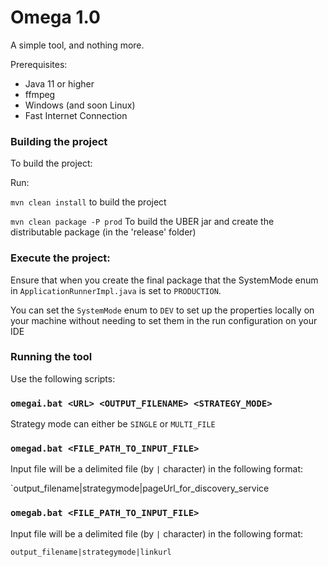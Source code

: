 # Omega 1.0

A simple tool, and nothing more.

Prerequisites:
- Java 11 or higher
- ffmpeg
- Windows (and soon Linux)
- Fast Internet Connection

### Building the project

To build the project:

Run:

`mvn clean install` to build the project

`mvn clean package -P prod` To build the UBER jar and create the distributable package (in the 'release' folder)

### Execute the project:

Ensure that when you create the final package that the SystemMode enum in `ApplicationRunnerImpl.java` is set to `PRODUCTION`.

You can set the `SystemMode` enum to `DEV` to set up the properties locally on your machine without needing to set them in the run configuration on your IDE

### Running the tool

Use the following scripts:

### `omegai.bat <URL> <OUTPUT_FILENAME> <STRATEGY_MODE>`

Strategy mode can either be `SINGLE` or `MULTI_FILE`

### `omegad.bat <FILE_PATH_TO_INPUT_FILE>`

Input file will be a delimited file (by `|` character) in the following format:

`output_filename|strategymode|pageUrl_for_discovery_service

### `omegab.bat <FILE_PATH_TO_INPUT_FILE>`

Input file will be a delimited file (by `|` character) in the following format:

`output_filename|strategymode|linkurl`